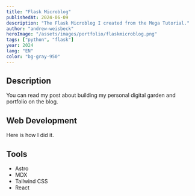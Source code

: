 ```yaml
---
title: "Flask Microblog"
publishedAt: 2024-06-09
description: "The Flask Microblog I created from the Mega Tutorial."
author: "andrew-weisbeck"
heroImage: "/assets/images/portfolio/flaskmicroblog.png"
tags: ["python", "flask"]
year: 2024
lang: "EN"
color: "bg-gray-950"
---
```


## Description

You can read my post about building my personal digital garden and portfolio on the blog.

## Web Development

Here is how I did it.

## Tools

- Astro
- MDX
- Tailwind CSS
- React